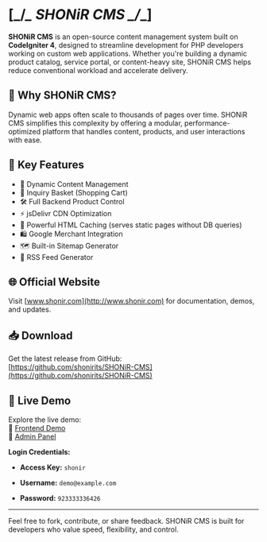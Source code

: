 # [_/*****\_ SHONiR CMS _/*****\_]

**SHONiR CMS** is an open-source content management system built on **CodeIgniter 4**, designed to streamline development for PHP developers working on custom web applications. Whether you're building a dynamic product catalog, service portal, or content-heavy site, SHONiR CMS helps reduce conventional workload and accelerate delivery.

## 🚀 Why SHONiR CMS?

Dynamic web apps often scale to thousands of pages over time. SHONiR CMS simplifies this complexity by offering a modular, performance-optimized platform that handles content, products, and user interactions with ease.

## 🌟 Key Features

- 🧩 Dynamic Content Management  
- 🛒 Inquiry Basket (Shopping Cart)  
- 🛠️ Full Backend Product Control  
- ⚡ jsDelivr CDN Optimization  
- 🧠 Powerful HTML Caching (serves static pages without DB queries)  
- 🛍️ Google Merchant Integration  
- 🗺️ Built-in Sitemap Generator  
- 📡 RSS Feed Generator  

## 🌐 Official Website

Visit [www.shonir.com](http://www.shonir.com) for documentation, demos, and updates.

## 📥 Download

Get the latest release from GitHub:  
[https://github.com/shonirits/SHONiR-CMS](https://github.com/shonirits/SHONiR-CMS)

## 🧪 Live Demo

Explore the live demo:  
🔗 [Frontend Demo](https://8.shonir.com/shonir-cms/)  
🔐 [Admin Panel](https://8.shonir.com/shonir-cms/Users)

**Login Credentials:**  

- **Access Key:** `shonir`
  
- **Username:** `demo@example.com`  
- **Password:** `923333336426`  


---

Feel free to fork, contribute, or share feedback. SHONiR CMS is built for developers who value speed, flexibility, and control.
